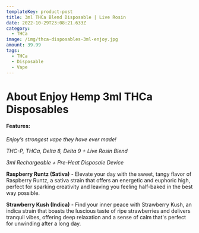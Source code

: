 ```yaml
---
templateKey: product-post
title: 3ml THCa Blend Disposable | Live Rosin
date: 2022-10-29T23:08:21.633Z
category:
  - THCa
image: /img/thca-disposables-3ml-enjoy.jpg
amount: 39.99
tags:
  - THCa
  - Disposable
  - Vape
---
```

# **About Enjoy Hemp 3ml THCa Disposables**



#### Features:

*Enjoy’s strongest vape they have ever made!*

*THC-P, THCa, Delta 8, Delta 9 + Live Rosin Blend*

*3ml Rechargeable + Pre-Heat Disposale Device*

**Raspberry Runtz (Sativa)** - Elevate your day with the sweet, tangy flavor of Raspberry Runtz, a sativa strain that offers an energetic and euphoric high, perfect for sparking creativity and leaving you feeling half-baked in the best way possible.

**Strawberry Kush (Indica)** - Find your inner peace with Strawberry Kush, an indica strain that boasts the luscious taste of ripe strawberries and delivers tranquil vibes, offering deep relaxation and a sense of calm that's perfect for unwinding after a long day.